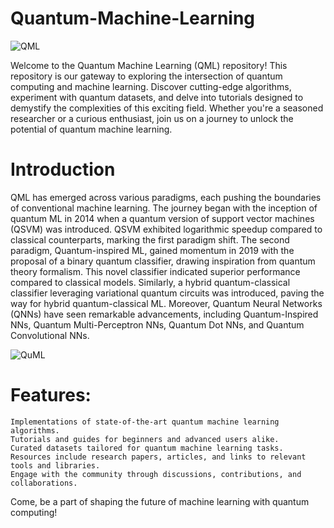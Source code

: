 # Quantum-Machine-Learning
![QML](https://s30.picofile.com/file/8476374676/Various_types_of_Quantum_Machine_Learning_Models_QMLMs_Panel_a_depicts_a_basic_QMLM.png)

Welcome to the Quantum Machine Learning (QML) repository! This repository is our gateway to exploring the intersection of quantum computing and machine learning. Discover cutting-edge algorithms, experiment with quantum datasets, and delve into tutorials designed to demystify the complexities of this exciting field. Whether you're a seasoned researcher or a curious enthusiast, join us on a journey to unlock the potential of quantum machine learning.

# Introduction
QML has emerged across various paradigms, each pushing the boundaries of conventional machine learning. The journey began with the inception of quantum ML in 2014 when a quantum version of support vector machines (QSVM) was introduced. QSVM exhibited logarithmic speedup compared to classical counterparts, marking the first paradigm shift. The second paradigm, Quantum-inspired ML, gained momentum in 2019 with the proposal of a binary quantum classifier, drawing inspiration from quantum theory formalism. This novel classifier indicated superior performance compared to classical models. Similarly, a hybrid quantum-classical classifier leveraging variational quantum circuits was introduced, paving the way for hybrid quantum-classical ML. Moreover, Quantum Neural Networks (QNNs) have seen remarkable advancements, including Quantum-Inspired NNs, Quantum Multi-Perceptron NNs, Quantum Dot NNs, and Quantum Convolutional NNs.

![QuML](https://scx2.b-cdn.net/gfx/news/2017/3-quantummachi.jpg)
# Features:

    Implementations of state-of-the-art quantum machine learning algorithms.
    Tutorials and guides for beginners and advanced users alike.
    Curated datasets tailored for quantum machine learning tasks.
    Resources include research papers, articles, and links to relevant tools and libraries.
    Engage with the community through discussions, contributions, and collaborations.

Come, be a part of shaping the future of machine learning with quantum computing!
